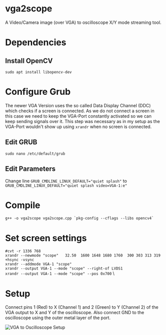 # vga2scope
A Video/Camera image (over VGA) to oscilloscope X/Y mode streaming tool.

# Dependencies
## Install OpenCV
``` sudo apt install libopencv-dev ```

# Configure Grub

The newer VGA Version uses the so called Data Display Channel (DDC) which checks if a screen is connected. As we do not connect a screen in this case we need to keep the VGA-Port constantly activated so we can keep sending signals over it.
This step was necessary as in my setup as the VGA-Port wouldn't show up using ```xrandr``` when no screen is connected.

## Edit GRUB 
``` sudo nano /etc/default/grub ``` 
## Edit Parameters
Change line ``` GRUB_CMDLINE_LINUX_DEFAULT="quiet splash" ``` to ``` GRUB_CMDLINE_LINUX_DEFAULT="quiet splash video=VGA-1:e"``` 

# Compile
``` g++ -o vga2scope vga2scope.cpp `pkg-config --cflags --libs opencv4` ```

# Set screen settings
``` #cvt -r 1336 768 ``` \
``` xrandr --newmode "scope"   32.50  1600 1648 1680 1760  300 303 313 319 +hsync -vsync ``` \
``` xrandr --addmode VGA-1 "scope" ``` \
``` xrandr --output VGA-1 --mode "scope" --right-of LVDS1 ``` \
``` xrandr --output VGA-1 --mode "scope" --pos 0x700 ``` \

# Setup
Connect pins 1 (Red) to X (Channel 1) and 2 (Green) to Y (Channel 2) of the VGA output to X and Y of the oscilloscope.
Also connect GND to the oscilloscope using the outer metal layer of the port.

![VGA to Oscilloscope Setup](https://github.com/ands/vga2scope/raw/master/setup.jpg)

